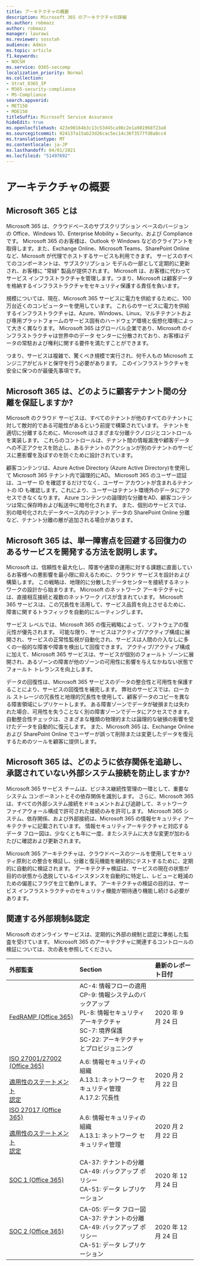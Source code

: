 ```yaml
---
title: アーキテクチャの概要
description: Microsoft 365 のアーキテクチャの詳細
ms.author: robmazz
author: robmazz
manager: laurawi
ms.reviewer: sosstah
audience: Admin
ms.topic: article
f1.keywords:
- NOCSH
ms.service: O365-seccomp
localization_priority: Normal
ms.collection:
- Strat_O365_IP
- M365-security-compliance
- MS-Compliance
search.appverid:
- MET150
- MOE150
titleSuffix: Microsoft Service Assurance
hideEdit: true
ms.openlocfilehash: 423e90164b3c13c53d45ca98c2e1a981968f23a8
ms.sourcegitcommit: 024137a15ab23d26cac5ec14c36f3577fd8a0cc4
ms.translationtype: MT
ms.contentlocale: ja-JP
ms.lasthandoff: 04/01/2021
ms.locfileid: "51497692"
---
```

# <a name="architecture-overview"></a>アーキテクチャの概要

## <a name="what-is-microsoft-365"></a>Microsoft 365 とは

Microsoft 365 は、クラウドベースのサブスクリプション ベースのバージョンの Office、Windows 10、Enterprise Mobility + Security、および Compliance です。 Microsoft 365 のお客様は、Outlook や Windows などのクライアントを取得します。また、Exchange Online、Microsoft Teams、SharePoint Online など、Microsoft が代理でホストするサービスも利用できます。 サービスのすべてのコンポーネントは、サブスクリプション モデルの一部として定期的に更新され、お客様に "常緑" 製品が提供されます。 Microsoft は、お客様に代わってサービス インフラストラクチャを管理します。つまり、Microsoft は顧客データを格納するインフラストラクチャをセキュリティ保護する責任を負います。

規模については、現在、Microsoft 365 サービスに電力を供給するために、100 万台近くのコンピューターを使用しています。 これらのサービスに電力を供給するインフラストラクチャは、Azure、Windows、Linux、マルチテナントおよび専用プラットフォームのサービス固有のハードウェア環境と仮想化環境によって大きく異なります。 Microsoft 365 はグローバル企業であり、Microsoft のインフラストラクチャは世界中のデータ センターに分散されており、お客様はデータの常駐および権利に関する要件を満たすことができます。

つまり、サービスは複雑で、驚くべき規模で実行され、何千人もの Microsoft エンジニアがビルドと保守を行う必要があります。 このインフラストラクチャを安全に保つのが最優先事項です。

## <a name="how-does-microsoft-365-ensure-isolation-between-customer-tenants"></a>Microsoft 365 は、どのように顧客テナント間の分離を保証しますか?

Microsoft のクラウド サービスは、すべてのテナントが他のすべてのテナントに対して敵対的である可能性があるという前提で構築されています。 テナントを適切に分離するために、Microsoft はさまざまな分離テクノロジとコントロールを実装します。 これらのコントロールは、テナント間の情報漏洩や顧客データへの不正アクセスを防止し、あるテナントのアクションが別のテナントのサービスに悪影響を及ぼすのを防ぐために設計されています。

顧客コンテンツは、Azure Active Directory (Azure Active Directory)を使用して Microsoft 365 テナント内で論理的にAD。 Microsoft 365 のユーザー認証は、ユーザー ID を確認するだけでなく、ユーザー アカウントが含まれるテナントの ID も確認します。これにより、ユーザーはテナント環境外のデータにアクセスできなくなります。 Azure コンテンツの論理的な分離をAD、顧客コンテンツは常に保存時および転送中に暗号化されます。 また、個別のサービスでは、別の暗号化されたデータベース内のテナント データの SharePoint Online 分離など、テナント分離の層が追加される場合があります。

## <a name="how-does-microsoft-365-engineer-resilient-services-that-avoid-single-points-of-failure"></a>Microsoft 365 は、単一障害点を回避する回復力のあるサービスを開発する方法を説明します。

Microsoft は、信頼性を最大化し、障害や通常の運用に対する課題に直面しているお客様への悪影響を最小限に抑えるために、クラウド サービスを設計および構築します。 この戦略は、地理的に分散したデータセンターを接続するネットワークの設計から始まります。 Microsoft のネットワーク アーキテクチャには、直接相互接続と複数のネットワーク パスが含まれています。 Microsoft 365 サービスは、この冗長性を活用して、サービス品質を向上させるために、障害に関するトラフィックを自動的にルーティングします。

サービス レベルでは、Microsoft 365 の復元戦略によって、ソフトウェアの復元性が優先されます。 可能な限り、サービスはアクティブ/アクティブ構成に展開され、サービスの正常性監視が自動化され、サービスは人間の介入なしに多くの一般的な障害や障害を検出して回復できます。 アクティブ/アクティブ構成に加えて、Microsoft 365 サービスは、サービスが個別のフォールト ゾーンに展開され、あるゾーンの障害が他のゾーンの可用性に影響を与えなかねない状態でフォールト トレランスを向上します。

データの回復性は、Microsoft 365 サービスのデータの整合性と可用性を保護することにより、サービスの回復性を補完します。 弊社のサービスでは、ローカル ストレージの冗長性と地理的冗長性を使用して、顧客データのコピーを異なる障害領域にレプリケートします。 ある障害ゾーンでデータが破損または失われた場合、可用性を失うことなく別の障害ゾーンでデータにアクセスできます。 自動整合性チェックは、さまざまな種類の物理的または論理的な破損の影響を受けたデータを自動的に復元します。 また、Microsoft 365 は、Exchange Online および SharePoint Online でユーザーが誤って削除または変更したデータを復元するためのツールを顧客に提供します。

## <a name="how-does-microsoft-365-track-dependencies-and-prevent-unauthorized-external-system-connections"></a>Microsoft 365 は、どのように依存関係を追跡し、承認されていない外部システム接続を防止しますか?

Microsoft 365 サービス チームは、ビジネス継続性管理の一環として、重要なシステム コンポーネントとその依存関係を識別します。 さらに、Microsoft 365 は、すべての外部システム接続をドキュメントおよび追跡して、ネットワーク ファイアウォール構成で許可された接続のみを許可します。 Microsoft 365 システム、依存関係、および外部接続は、Microsoft 365 の情報セキュリティ アーキテクチャに記載されています。 情報セキュリティアーキテクチャと対応するデータ フロー図は、少なくとも年に一度、またシステムに大きな変更が加わるたびに確認および更新されます。

Microsoft 365 アーキテクチャは、クラウドベースのツールを使用してセキュリティ原則との整合を検証し、分離と復元機能を継続的にテストするために、定期的に自動的に検証されます。 アーキテクチャ検証は、サービスの現在の状態が目的の状態から逸脱しているインスタンスを自動的に特定し、レビューと軽減のための偏差にフラグを立て動作します。 アーキテクチャの検証の目的は、サービス インフラストラクチャのセキュリティ機能が期待通り機能し続ける必要があります。

## <a name="related-external-regulations--certifications"></a>関連する外部規制&認定

Microsoft のオンライン サービスは、定期的に外部の規制と認定に準拠した監査を受けています。 Microsoft 365 のアーキテクチャに関連するコントロールの検証については、次の表を参照してください。

| **外部監査** | **Section** | **最新のレポート日付** |
|:--------------------|:------------|:-----------------------|
| [FedRAMP (Office 365)](https://compliance.microsoft.com/compliancemanager) | AC-4: 情報フローの適用 <br> CP-9: 情報システムのバックアップ <br> PL-8: 情報セキュリティ アーキテクチャ <br> SC-7: 境界保護 <br> SC-22: アーキテクチャとプロビジョニング | 2020 年 9 月 24 日 |
| [ISO 27001/27002 (Office 365)](https://servicetrust.microsoft.com/ViewPage/MSComplianceGuideV3?command=Download&downloadType=Document&downloadId=d7864d4f-e053-4cc4-a964-fa526d07c3be&tab=7027ead0-3d6b-11e9-b9e1-290b1eb4cdeb&docTab=7027ead0-3d6b-11e9-b9e1-290b1eb4cdeb_ISO_Reports) <br><br> [適用性のステートメント](https://servicetrust.microsoft.com/ViewPage/MSComplianceGuide?command=Download&downloadType=Document&downloadId=8ee1e46b-2ada-4e7b-bb7d-4c55a8cb6fcd&docTab=4ce99610-c9c0-11e7-8c2c-f908a777fa4d_ISO_Reports) <br> [認定](https://servicetrust.microsoft.com/ViewPage/MSComplianceGuideV3?command=Download&downloadType=Document&downloadId=1e84a14a-2468-45ac-9412-5e53250d57ec&tab=7027ead0-3d6b-11e9-b9e1-290b1eb4cdeb&docTab=7027ead0-3d6b-11e9-b9e1-290b1eb4cdeb_ISO_Reports) | A.6: 情報セキュリティの組織 <br> A.13.1: ネットワーク セキュリティ管理 <br> A.17.2: 冗長性 | 2020 月 2 月 22 日 |
| [ISO 27017 (Office 365)](https://servicetrust.microsoft.com/ViewPage/MSComplianceGuideV3?command=Download&downloadType=Document&downloadId=d7864d4f-e053-4cc4-a964-fa526d07c3be&tab=7027ead0-3d6b-11e9-b9e1-290b1eb4cdeb&docTab=7027ead0-3d6b-11e9-b9e1-290b1eb4cdeb_ISO_Reports) <br><br> [適用性のステートメント](https://servicetrust.microsoft.com/ViewPage/MSComplianceGuide?command=Download&downloadType=Document&downloadId=8ee1e46b-2ada-4e7b-bb7d-4c55a8cb6fcd&docTab=4ce99610-c9c0-11e7-8c2c-f908a777fa4d_ISO_Reports) <br> [認定](https://servicetrust.microsoft.com/ViewPage/MSComplianceGuideV3?command=Download&downloadType=Document&downloadId=70de0999-5451-43a3-9ef4-761e8fbfb1a3&tab=7027ead0-3d6b-11e9-b9e1-290b1eb4cdeb&docTab=7027ead0-3d6b-11e9-b9e1-290b1eb4cdeb_ISO_Reports) | A.6: 情報セキュリティの組織 <br> A.13.1: ネットワーク セキュリティ管理 | 2020 月 2 月 22 日 |
| [SOC 1 (Office 365)](https://servicetrust.microsoft.com/ViewPage/MSComplianceGuideV3?command=Download&downloadType=Document&downloadId=90df3f9c-3aaf-4dbf-99d0-ca9f2991721b&tab=7027ead0-3d6b-11e9-b9e1-290b1eb4cdeb&docTab=7027ead0-3d6b-11e9-b9e1-290b1eb4cdeb_SOC_%2F_SSAE_16_Reports) | CA-37: テナントの分離 <br> CA-49: バックアップ ポリシー <br> CA-51: データ レプリケーション | 2020 年 12 月 24 日 |
| [SOC 2 (Office 365)](https://servicetrust.microsoft.com/ViewPage/MSComplianceGuideV3?command=Download&downloadType=Document&downloadId=a73c1738-7892-42b7-acd3-87b6371c53f6&tab=7027ead0-3d6b-11e9-b9e1-290b1eb4cdeb&docTab=7027ead0-3d6b-11e9-b9e1-290b1eb4cdeb_SOC_%2F_SSAE_16_Reports) | CA-05: データ フロー図 <br> CA-37: テナントの分離 <br> CA-49: バックアップ ポリシー <br> CA-51: データ レプリケーション | 2020 年 12 月 24 日 |
